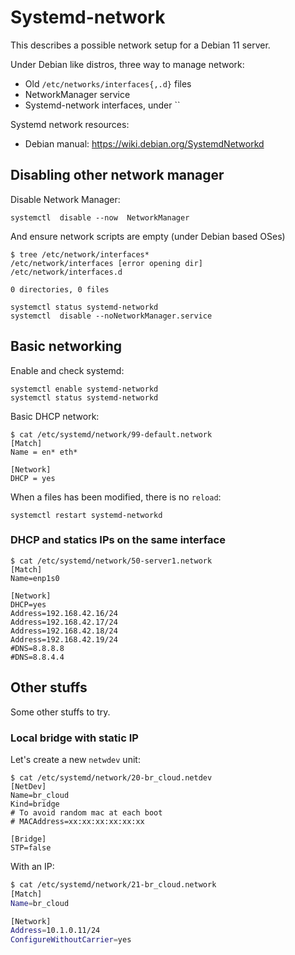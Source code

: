 # Systemd-network

This describes a possible network setup for a Debian 11 server. 


Under Debian like distros, three way to manage network:

* Old `/etc/networks/interfaces{,.d}` files
* NetworkManager service
* Systemd-network interfaces, under ``

Systemd network resources:

* Debian manual: https://wiki.debian.org/SystemdNetworkd


## Disabling other network manager

Disable Network Manager:
```
systemctl  disable --now  NetworkManager
```
And ensure network scripts are empty (under Debian based OSes)
```
$ tree /etc/network/interfaces*
/etc/network/interfaces [error opening dir]
/etc/network/interfaces.d

0 directories, 0 files
```

```
systemctl status systemd-networkd
systemctl  disable --noNetworkManager.service 
```

## Basic networking

Enable and check systemd:
```
systemctl enable systemd-networkd
systemctl status systemd-networkd
```

Basic DHCP network:
```
$ cat /etc/systemd/network/99-default.network
[Match]
Name = en* eth*

[Network]
DHCP = yes

```

When a files has been modified, there is no `reload`:
```
systemctl restart systemd-networkd
```

### DHCP and statics IPs on the same interface

```
$ cat /etc/systemd/network/50-server1.network 
[Match]
Name=enp1s0

[Network]
DHCP=yes
Address=192.168.42.16/24
Address=192.168.42.17/24
Address=192.168.42.18/24
Address=192.168.42.19/24
#DNS=8.8.8.8
#DNS=8.8.4.4

```


## Other stuffs

Some other stuffs to try.

### Local bridge with static IP

Let's create a new `netwdev` unit:
```
$ cat /etc/systemd/network/20-br_cloud.netdev
[NetDev]
Name=br_cloud
Kind=bridge
# To avoid random mac at each boot
# MACAddress=xx:xx:xx:xx:xx:xx

[Bridge]
STP=false
```

With an IP:
```bash
$ cat /etc/systemd/network/21-br_cloud.network
[Match]
Name=br_cloud

[Network]
Address=10.1.0.11/24
ConfigureWithoutCarrier=yes
```





